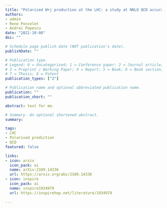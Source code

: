 ```yaml
---
title: "Polarised W+j production at the LHC: a study at NNLO QCD accuracy"
authors:
- admin
- Rene Poncelet
- Andrei Popescu
date: "2021-10-08"
doi: ""

# Schedule page publish date (NOT publication's date).
publishDate: ""

# Publication type.
# Legend: 0 = Uncategorized; 1 = Conference paper; 2 = Journal article;
# 3 = Preprint / Working Paper; 4 = Report; 5 = Book; 6 = Book section;
# 7 = Thesis; 8 = Patent
publication_types: ["2"]

# Publication name and optional abbreviated publication name.
publication: ""
publication_short: ""

abstract: test for me. 

# Summary. An optional shortened abstract.
summary: 

tags:
- LHC
- Polarised prediction
- QCD
featured: false

links:
- icon: arxiv
  icon_pack: ai
  name: arXiv:2109.14336
  url: https://arxiv.org/abs/2109.14336
- icon: inspire
  icon_pack: ai
  name: inspire1934979
  url: https://inspirehep.net/literature/1934979
  
---
```

